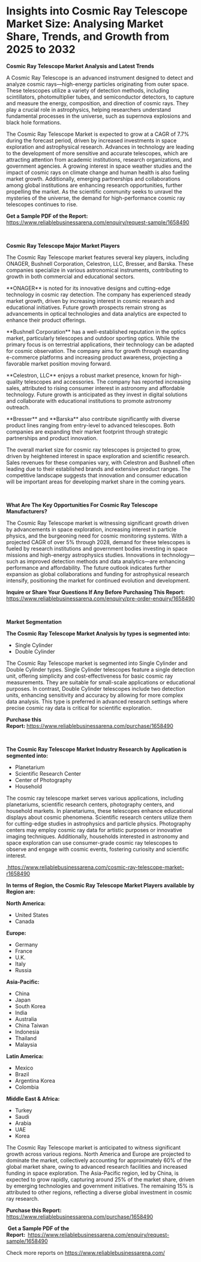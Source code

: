 <p><h1>Insights into Cosmic Ray Telescope Market Size: Analysing Market Share, Trends, and Growth from 2025 to 2032</h1></p><p><strong>Cosmic Ray Telescope Market Analysis and Latest Trends</strong></p>
<p><p>A Cosmic Ray Telescope is an advanced instrument designed to detect and analyze cosmic rays—high-energy particles originating from outer space. These telescopes utilize a variety of detection methods, including scintillators, photomultiplier tubes, and semiconductor detectors, to capture and measure the energy, composition, and direction of cosmic rays. They play a crucial role in astrophysics, helping researchers understand fundamental processes in the universe, such as supernova explosions and black hole formations.</p><p>The Cosmic Ray Telescope Market is expected to grow at a CAGR of 7.7% during the forecast period, driven by increased investments in space exploration and astrophysical research. Advances in technology are leading to the development of more sensitive and accurate telescopes, which are attracting attention from academic institutions, research organizations, and government agencies. A growing interest in space weather studies and the impact of cosmic rays on climate change and human health is also fueling market growth. Additionally, emerging partnerships and collaborations among global institutions are enhancing research opportunities, further propelling the market. As the scientific community seeks to unravel the mysteries of the universe, the demand for high-performance cosmic ray telescopes continues to rise.</p></p>
<p><strong>Get a Sample PDF of the Report:&nbsp;</strong> <a href="https://www.reliablebusinessarena.com/enquiry/request-sample/1658490?utm_campaign=2930&utm_medium=2&utm_source=Github&utm_content=ia&utm_term=04042025&utm_id=cosmic-ray-telescope">https://www.reliablebusinessarena.com/enquiry/request-sample/1658490</a></p>
<p>&nbsp;</p>
<p><strong>Cosmic Ray Telescope Major Market Players</strong></p>
<p><p>The Cosmic Ray Telescope market features several key players, including ONAGER, Bushnell Corporation, Celestron, LLC, Bresser, and Barska. These companies specialize in various astronomical instruments, contributing to growth in both commercial and educational sectors.</p><p>**ONAGER** is noted for its innovative designs and cutting-edge technology in cosmic ray detection. The company has experienced steady market growth, driven by increasing interest in cosmic research and educational initiatives. Future growth prospects remain strong as advancements in optical technologies and data analytics are expected to enhance their product offerings.</p><p>**Bushnell Corporation** has a well-established reputation in the optics market, particularly telescopes and outdoor sporting optics. While the primary focus is on terrestrial applications, their technology can be adapted for cosmic observation. The company aims for growth through expanding e-commerce platforms and increasing product awareness, projecting a favorable market position moving forward.</p><p>**Celestron, LLC** enjoys a robust market presence, known for high-quality telescopes and accessories. The company has reported increasing sales, attributed to rising consumer interest in astronomy and affordable technology. Future growth is anticipated as they invest in digital solutions and collaborate with educational institutions to promote astronomy outreach.</p><p>**Bresser** and **Barska** also contribute significantly with diverse product lines ranging from entry-level to advanced telescopes. Both companies are expanding their market footprint through strategic partnerships and product innovation. </p><p>The overall market size for cosmic ray telescopes is projected to grow, driven by heightened interest in space exploration and scientific research. Sales revenues for these companies vary, with Celestron and Bushnell often leading due to their established brands and extensive product ranges. The competitive landscape suggests that innovation and consumer education will be important areas for developing market share in the coming years.</p></p>
<p>&nbsp;</p>
<p><strong>What Are The Key Opportunities For Cosmic Ray Telescope Manufacturers?</strong></p>
<p><p>The Cosmic Ray Telescope market is witnessing significant growth driven by advancements in space exploration, increasing interest in particle physics, and the burgeoning need for cosmic monitoring systems. With a projected CAGR of over 5% through 2028, demand for these telescopes is fueled by research institutions and government bodies investing in space missions and high-energy astrophysics studies. Innovations in technology—such as improved detection methods and data analytics—are enhancing performance and affordability. The future outlook indicates further expansion as global collaborations and funding for astrophysical research intensify, positioning the market for continued evolution and development.</p></p>
<p><strong>Inquire or Share Your Questions If Any Before Purchasing This Report:</strong> <a href="https://www.reliablebusinessarena.com/enquiry/pre-order-enquiry/1658490?utm_campaign=2930&utm_medium=2&utm_source=Github&utm_content=ia&utm_term=04042025&utm_id=cosmic-ray-telescope">https://www.reliablebusinessarena.com/enquiry/pre-order-enquiry/1658490</a></p>
<p>&nbsp;</p>
<p><strong>Market Segmentation</strong></p>
<p><strong>The Cosmic Ray Telescope Market Analysis by types is segmented into:</strong></p>
<p><ul><li>Single Cylinder</li><li>Double Cylinder</li></ul></p>
<p><p>The Cosmic Ray Telescope market is segmented into Single Cylinder and Double Cylinder types. Single Cylinder telescopes feature a single detection unit, offering simplicity and cost-effectiveness for basic cosmic ray measurements. They are suitable for small-scale applications or educational purposes. In contrast, Double Cylinder telescopes include two detection units, enhancing sensitivity and accuracy by allowing for more complex data analysis. This type is preferred in advanced research settings where precise cosmic ray data is critical for scientific exploration.</p></p>
<p><strong>Purchase this Report:&nbsp;</strong><a href="https://www.reliablebusinessarena.com/purchase/1658490?utm_campaign=2930&utm_medium=2&utm_source=Github&utm_content=ia&utm_term=04042025&utm_id=cosmic-ray-telescope">https://www.reliablebusinessarena.com/purchase/1658490</a></p>
<p>&nbsp;</p>
<p><strong>The Cosmic Ray Telescope Market Industry Research by Application is segmented into:</strong></p>
<p><ul><li>Planetarium</li><li>Scientific Research Center</li><li>Center of Photography</li><li>Household</li></ul></p>
<p><p>The cosmic ray telescope market serves various applications, including planetariums, scientific research centers, photography centers, and household markets. In planetariums, these telescopes enhance educational displays about cosmic phenomena. Scientific research centers utilize them for cutting-edge studies in astrophysics and particle physics. Photography centers may employ cosmic ray data for artistic purposes or innovative imaging techniques. Additionally, households interested in astronomy and space exploration can use consumer-grade cosmic ray telescopes to observe and engage with cosmic events, fostering curiosity and scientific interest.</p></p>
<p><a href="https://www.reliablebusinessarena.com/cosmic-ray-telescope-market-r1658490?utm_campaign=2930&utm_medium=2&utm_source=Github&utm_content=ia&utm_term=04042025&utm_id=cosmic-ray-telescope">&nbsp;https://www.reliablebusinessarena.com/cosmic-ray-telescope-market-r1658490</a></p>
<p><strong>In terms of Region, the Cosmic Ray Telescope Market Players available by Region are:</strong></p>
<p>
    <p> <strong> North America: </strong>
        <ul>
            <li>United States</li>
            <li>Canada</li>
        </ul>
        </p> 
    <p> <strong> Europe: </strong>
        <ul>
            <li>Germany</li>
            <li>France</li>
            <li>U.K.</li>
            <li>Italy</li>
            <li>Russia</li>
        </ul>
        </p> 
    <p> <strong> Asia-Pacific: </strong>
        <ul>
            <li>China</li>
            <li>Japan</li>
            <li>South Korea</li>
            <li>India</li>
            <li>Australia</li>
            <li>China Taiwan</li>
            <li>Indonesia</li>
            <li>Thailand</li>
            <li>Malaysia</li>
        </ul>
        </p> 
    <p> <strong> Latin America: </strong>
        <ul>
            <li>Mexico</li>
            <li>Brazil</li>
            <li>Argentina Korea</li>
            <li>Colombia</li>
        </ul>
        </p> 
    <p> <strong> Middle East & Africa: </strong>
        <ul>
            <li>Turkey</li>
            <li>Saudi</li>
            <li>Arabia</li>
            <li>UAE</li>
            <li>Korea</li>
        </ul>
    </p>
    </p>
<p><p>The Cosmic Ray Telescope market is anticipated to witness significant growth across various regions. North America and Europe are projected to dominate the market, collectively accounting for approximately 60% of the global market share, owing to advanced research facilities and increased funding in space exploration. The Asia-Pacific region, led by China, is expected to grow rapidly, capturing around 25% of the market share, driven by emerging technologies and government initiatives. The remaining 15% is attributed to other regions, reflecting a diverse global investment in cosmic ray research.</p></p>
<p><strong>Purchase this Report: </strong><a href="https://www.reliablebusinessarena.com/purchase/1658490?utm_campaign=2930&utm_medium=2&utm_source=Github&utm_content=ia&utm_term=04042025&utm_id=cosmic-ray-telescope">https://www.reliablebusinessarena.com/purchase/1658490</a></p>
<p>&nbsp;<strong>Get a Sample PDF of the Report:&nbsp;&nbsp;</strong><a href="https://www.reliablebusinessarena.com/enquiry/request-sample/1658490?utm_campaign=2930&utm_medium=2&utm_source=Github&utm_content=ia&utm_term=04042025&utm_id=cosmic-ray-telescope">https://www.reliablebusinessarena.com/enquiry/request-sample/1658490</a></p>
<p><strong></strong></p>
<p>Check more reports on <a href="https://www.reliablebusinessarena.com/?utm_campaign=2930&utm_medium=2&utm_source=Github&utm_content=ia&utm_term=04042025&utm_id=cosmic-ray-telescope">https://www.reliablebusinessarena.com/</a></p>